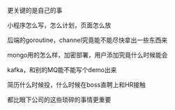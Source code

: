 更关键的是自己的事

小程序怎么写，怎么计划，页面怎么放

后端的goroutine，channel究竟能不能尽快拿出一些东西来

mongo用的怎么样，加密部署，用户添加究竟什么时候能会

kafka，和别的MQ能不能写个demo出来

简历什么时候投，什么时候在boss直聘上和HR接触

都比眼下公司的这些琐碎的事情更重要


